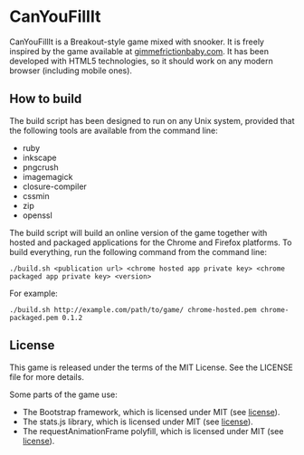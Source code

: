 # CanYouFillIt

CanYouFillIt is a Breakout-style game mixed with snooker. It is freely inspired by the game available at [gimmefrictionbaby.com](http://gimmefrictionbaby.com). It has been developed with HTML5 technologies, so it should work on any modern browser (including mobile ones).

## How to build

The build script has been designed to run on any Unix system, provided that the following tools are available from the command line:

- ruby
- inkscape
- pngcrush
- imagemagick
- closure-compiler
- cssmin
- zip
- openssl

The build script will build an online version of the game together with hosted and packaged applications for the Chrome and Firefox platforms. To build everything, run the following command from the command line:

```
./build.sh <publication url> <chrome hosted app private key> <chrome packaged app private key> <version>
```

For example:

```
./build.sh http://example.com/path/to/game/ chrome-hosted.pem chrome-packaged.pem 0.1.2
```

## License

This game is released under the terms of the MIT License. See the LICENSE file for more details.

Some parts of the game use:

- The Bootstrap framework, which is licensed under MIT (see [license](https://github.com/twbs/bootstrap/blob/master/LICENSE)).
- The stats.js library, which is licensed under MIT (see [license](https://github.com/mrdoob/stats.js/blob/master/LICENSE)).
- The requestAnimationFrame polyfill, which is licensed under MIT (see [license](https://raw.githubusercontent.com/darius/requestAnimationFrame/master/LICENSE)).

